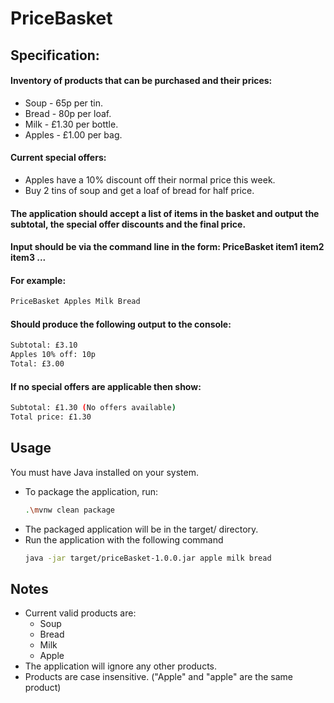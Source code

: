 # PriceBasket

## Specification:

#### Inventory of products that can be purchased and their prices:

- Soup - 65p per tin.
- Bread - 80p per loaf.
- Milk - £1.30 per bottle.
- Apples - £1.00 per bag.

#### Current special offers:

- Apples have a 10% discount off their normal price this week.
- Buy 2 tins of soup and get a loaf of bread for half price.

#### The application should accept a list of items in the basket and output the subtotal, the special offer discounts and the final price.

#### Input should be via the command line in the form: PriceBasket item1 item2 item3 ...

#### For example:

```bash
PriceBasket Apples Milk Bread
```

#### Should produce the following output to the console:

```bash
Subtotal: £3.10
Apples 10% off: 10p
Total: £3.00
```

#### If no special offers are applicable then show:

```bash
Subtotal: £1.30 (No offers available)
Total price: £1.30
```

## Usage

You must have Java installed on your system.

- To package the application, run:
  ```bash
  .\mvnw clean package
  ```
- The packaged application will be in the target/ directory.
- Run the application with the following command
  ```bash
  java -jar target/priceBasket-1.0.0.jar apple milk bread
  ```

## Notes

- Current valid products are:
  - Soup
  - Bread
  - Milk
  - Apple
- The application will ignore any other products.
- Products are case insensitive. ("Apple" and "apple" are the same product)
